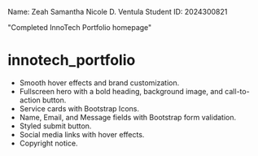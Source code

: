 Name: Zeah Samantha Nicole D. Ventula
Student ID: 2024300821


"Completed InnoTech Portfolio homepage"



# innotech_portfolio
  - Smooth hover effects and brand customization.   
  - Fullscreen hero with a bold heading, background image, and call-to-action button.  
  - Service cards with Bootstrap Icons.   
  - Name, Email, and Message fields with Bootstrap form validation.  
  - Styled submit button.   
  - Social media links with hover effects.  
  - Copyright notice.

